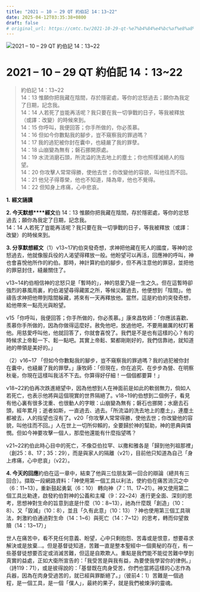 ```yaml
---
title: "2021 – 10 – 29 QT 約伯記 14：13~22"
date: 2025-04-12T03:35:38+0800
draft: false
# original_url: https://cmtc.tw/2021-10-29-qt-%e7%b4%84%e4%bc%af%e8%a8%98-14%ef%bc%9a1322
---
```


![2021 – 10 – 29 QT 約伯記 14：13\~22](/images/qt.jpg   "2021 – 10 – 29 QT 約伯記 14：13\~22")

# 2021 – 10 – 29 QT 約伯記 14：13\~22

> 約伯記 14：13\~22  
> 14：13 惟願你把我藏在陰間，存於隱密處，等你的忿怒過去；願你為我定了日期，記念我。  
> 14：14 人若死了豈能再活呢？我只要在我一切爭戰的日子，等我被釋放（或譯：改變）的時候來到。  
> 14：15 你呼叫，我便回答；你手所做的，你必羨慕。  
> 14：16 但如今你數點我的腳步，豈不窺察我的罪過嗎？  
> 14：17 我的過犯被你封在囊中，也縫嚴了我的罪孽。  
> 14：18 山崩變為無有；磐石挪開原處。  
> 14：19 水流消磨石頭，所流溢的洗去地上的塵土；你也照樣滅絕人的指望。  
> 14：20 你攻擊人常常得勝，使他去世；你改變他的容貌，叫他往而不回。  
> 14：21 他兒子得尊榮，他也不知道，降為卑，他也不覺得。  
> 14：22 但知身上疼痛，心中悲哀。

**1.** **經文誦讀**

**2. 今天默想****經文**伯 14：13 惟願你把我藏在陰間，存於隱密處，等你的忿怒過去；願你為我定了日期，記念我。  
14：14 人若死了豈能再活呢？我只要在我一切爭戰的日子，等我被釋放（或譯：改變）的時候來到。

**3. 分享默想經文**（1）v13\~17約伯突發奇想，求神把他藏在死人的國度，等神的忿怒過去，他就像服兵役的人渴望得釋放一般。他盼望可以再活，回應神的呼叫，神也會喜悅他所作的約伯。那時，神計算約伯的腳步，但不再注意他的罪惡，並把他的罪惡封住，縫嚴關住了。

v13\~14約伯相信神的忿怒只是「暫時的」，神的慈愛乃是一生之久。但在這暫時卻強烈的暴風雨裏，約伯渴望尋得藏匿之所，等候災難過去，他便想到「陰間」。他禱告求神把他帶到陰間躲藏，將來有一天再釋放他。當然，這是約伯的突發奇想，給他帶來一點亮光與盼望。

v15「你呼叫，我便回答；你手所做的，你必羨慕。」康來昌牧師：「你應該喜歡、羨慕你手所做的，因為你做得這麼好。赦免他吧，放過他吧，不要用嚴厲的杖盯著他。用慈愛呼叫他，他就回答了，你就會喜悅了。我們是不是也有這樣的心？有的時候求上帝鬆一下、鬆一點吧。其實上帝鬆、緊都剛剛好的，我們信靠祂，就知道祂的帶領是美好的。」

（2）v16\~17 「但如今你數點我的腳步，豈不窺察我的罪過嗎？我的過犯被你封在囊中，也縫嚴了我的罪孽。」康牧師：「但現在，你在追究、在步步為營、在明察秋毫，你現在這樣叫我活不下去。你算得好仔細！一個個都要算！」

v18\~22約伯再次跌進絕望中，因為他想到人在神面前是如此的軟弱無力，倘如人若死亡，也表示他將與這個現實的世界隔絕了。v18\~19約伯想到二個例子，看見有他心裏有很多沈重、也很動人的字眼：山崩變為無有；磐石也挪開；水磨去石頭，經年累月；逝者如斯，一直過去、過去。「所流溢的洗去地上的塵土」，連塵土都被去，人的指望也沒有了。v20「你攻擊人常常得勝，使他去世；你改變他的容貌，叫他往而不回。」人在世上一切所仰賴的，全要歸於神的幫助，神的恩典與憐憫。但如今神要攻擊一個人，那麼他還能有什麼指望嗎？

v21\~22約伯此時心目中的死亡，不像亞伯拉罕、以撒和雅各是「歸到他列祖那裡」（創25：8、17；35：29），而是與家人的隔離（v21），目前他只知道為自己「身上疼痛，心中悲哀」（v22）。

**4. 今天的回應**約伯在這一章中，結束了他與三位朋友第一回合的辯論（總共有三回合）。擷取一段網路資料：「神使用第一個工具以利法，使約伯在痛苦消沉之中（6：11\~13），重新鼓起勇氣（6：10） 轉向神（7：11、17\~21）。神又使用第二個工具比勒達，啟發約伯對神的公義和主權（9：22\~24）進行更全面、深刻的思考，思想神對生命的旨意到底是什麼（10：8\~13），祂為什麼既「創造」（10：8）、又「毀滅」（10：8），並且「久有此意」（10：13）？神也使用第三個工具瑣法，刺激約伯通過對生命（14：1\~6）與死亡（14：7\~12）的思考，轉而仰望救贖（14：13\~17）」

世人在痛苦中，看不見任何意義、盼望，心中只剩抱怨、苦毒或是恨意，想要尋求解決或是放棄…。但是基督徒知道，苦難一直是整本聖經中一個奧秘的存在，有一些基督徒想要否定或消滅苦難，但這是自欺欺人。重點是我們能不能從苦難中學到真實的益處，正如大衛所宣告的：「我受苦是與我有益，為要使我學習你的律例。」（詩119：71），或是彼得說的：「基督既在肉身受苦，你們也當將這樣的心志作為兵器，因為在肉身受過苦的，就已經與罪斷絕了。」（彼前4：1）苦難是一個過程，是一個工具，是一個「僕人」，最終的果子，就是我們被煉淨的靈魂。